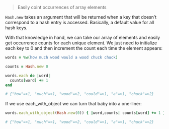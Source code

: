 > Easily coint occurrences of array elements

`Hash.new` takes an argument that will be returned when a key that doesn’t correspond to a hash entry is accessed. Basically, a default value for all hash keys.

With that knowledge in hand, we can take our array of elements and easily get occurrence counts for each unique element. We just need to initialize each key to 0 and then increment the count each time the element appears:

~~~ruby
words = %w(how much wood would a wood chuck chuck)

counts = Hash.new 0

words.each do |word|
  counts[word] += 1
end

# {"how"=>1, "much"=>1, "wood"=>2, "could"=>1, "a"=>1, "chuck"=>2}
~~~

If we use each_with_object we can turn that baby into a one-liner:
~~~ruby
words.each_with_object(Hash.new(0)) { |word,counts| counts[word] += 1 }

# {"how"=>1, "much"=>1, "wood"=>2, "could"=>1, "a"=>1, "chuck"=>2}
~~~
